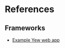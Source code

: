 # References

## Frameworks

- [Example Yew web app](https://github.com/yewstack/yew-trunk-minimal-template)